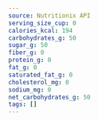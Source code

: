 ```yaml
---
source: Nutritionix API
serving_size_cup: 0
calories_kcal: 194
carbohydrates_g: 50
sugar_g: 50
fiber_g: 0
protein_g: 0
fat_g: 0
saturated_fat_g: 0
cholesterol_mg: 0
sodium_mg: 0
net_carbohydrates_g: 50
tags: []
---
```

